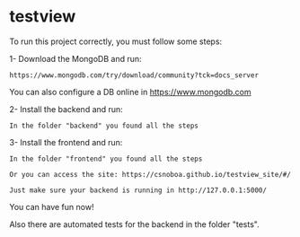 # testview

To run this project correctly, you must follow some steps:

1- Download the MongoDB and run:

    https://www.mongodb.com/try/download/community?tck=docs_server

You can also configure a DB online in https://www.mongodb.com

2- Install the backend and run:
    
    In the folder "backend" you found all the steps

3- Install the frontend and run:

    In the folder "frontend" you found all the steps
    
    Or you can access the site: https://csnoboa.github.io/testview_site/#/ 
    
    Just make sure your backend is running in http://127.0.0.1:5000/

You can have fun now!

Also there are automated tests for the backend in the folder "tests".